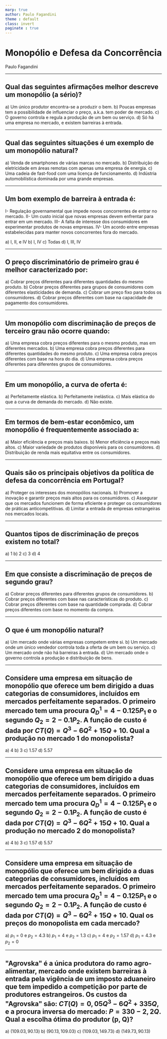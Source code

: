 ```yaml
---
marp: true
author: Paulo Fagandini
theme : default
class: invert
paginate : true
---
```


# Monopólio e Defesa da Concorrência
Paulo Fagandini

---

## Qual das seguintes afirmações melhor descreve um monopólio (a sério)?

a) Um único produtor encontra-se a produzir o bem.
b) Poucas empresas tem a possibilidade de influenciar o preço, a.k.a. tem poder de mercado.
c) O governo controla e regula a produção de um bem ou serviço.
d) Só há uma empresa no mercado, e existem barreiras à entrada.

---

## Qual das seguintes situações é um exemplo de um monopólio natural?

a) Venda de smartphones de várias marcas no mercado.
b) Distribuição de eletricidade em áreas remotas com apenas uma empresa de energia.
c) Uma cadeia de fast-food com uma licença de funcionamento.
d) Indústria automobilística dominada por uma grande empresas.

---

## Um bom exemplo de barreira à entrada é:

I- Regulação governamental que impede novos concorrentes de entrar no mercado.
II- Um custo inicial que novas empresas devem enfrentar para entrar em um mercado.
III- A falta de interesse dos consumidores em experimentar produtos de novas empresas.
IV- Um acordo entre empresas estabelecidas para manter novos concorrentes fora do mercado.

a) I, II, e IV
b) I, IV
c) Todas
d) I, III, IV

---

## O preço discriminatório de primeiro grau é melhor caracterizado por:

a) Cobrar preços diferentes para diferentes quantidades do mesmo produto.
b) Cobrar preços diferentes para grupos de consumidores com diferentes elasticidades de demanda.
c) Cobrar um preço fixo para todos os consumidores.
d) Cobrar preços diferentes com base na capacidade de pagamento dos consumidores.

---

## Um monopólio com discriminação de preços de terceiro grau não ocorre quando:

a) Uma empresa cobra preços diferentes para o mesmo produto, mas em diferentes mercados.
b) Uma empresa cobra preços diferentes para diferentes quantidades do mesmo produto.
c) Uma empresa cobra preços diferentes com base na hora do dia.
d) Uma empresa cobra preços diferentes para diferentes grupos de consumidores.

---

## Em um monopólio, a curva de oferta é:

a) Perfeitamente elástica.
b) Perfeitamente inelástica.
c) Mais elástica do que a curva de demanda do mercado.
d) Não existe.

---

## Em termos de bem-estar econômico, um monopólio é frequentemente associado a:

a) Maior eficiência e preços mais baixos.
b) Menor eficiência e preços mais altos.
c) Maior variedade de produtos disponíveis para os consumidores.
d) Distribuição de renda mais equitativa entre os consumidores.

---

## Quais são os principais objetivos da política de defesa da concorrência em Portugal?

a) Proteger os interesses dos monopólios nacionais.
b) Promover a inovação e garantir preços mais altos para os consumidores.
c) Assegurar que os mercados funcionem de forma eficiente e proteger os consumidores de práticas anticompetitivas.
d) Limitar a entrada de empresas estrangeiras nos mercados locais.

---

## Quantos tipos de discriminação de preços existem no total?

a) 1
b) 2
c) 3
d) 4

---

## Em que consiste a discriminação de preços de segundo grau?

a) Cobrar preços diferentes para diferentes grupos de consumidores.
b) Cobrar preços diferentes com base nas características do produto.
c) Cobrar preços diferentes com base na quantidade comprada.
d) Cobrar preços diferentes com base no momento da compra.

---

## O que é um monopólio natural?

a) Um mercado onde várias empresas competem entre si.
b) Um mercado onde um único vendedor controla toda a oferta de um bem ou serviço.
c) Um mercado onde não há barreiras à entrada.
d) Um mercado onde o governo controla a produção e distribuição de bens.

---

## Considere uma empresa em situação de monopólio que oferece um bem dirigido a duas categorias de consumidores, incluídos em mercados perfeitamente separados. O primeiro mercado tem uma procura $Q_D^1=4-0.125 P_1$ e o segundo $Q_2=2-0.1P_2$. A função de custo é dada por $CT(Q)=Q^3-6Q^2+15Q+10$. Qual a produção no mercado 1 do monopolista?

a) 4
b) 3
c) 1.57
d) 5.57

---

## Considere uma empresa em situação de monopólio que oferece um bem dirigido a duas categorias de consumidores, incluídos em mercados perfeitamente separados. O primeiro mercado tem uma procura $Q_D^1=4-0.125 P_1$ e o segundo $Q_2=2-0.1P_2$. A função de custo é dada por $CT(Q)=Q^3-6Q^2+15Q+10$. Qual a produção no mercado 2 do monopolista?

a) 4
b) 3
c) 1.57
d) 5.57

---

## Considere uma empresa em situação de monopólio que oferece um bem dirigido a duas categorias de consumidores, incluídos em mercados perfeitamente separados. O primeiro mercado tem uma procura $Q_D^1=4-0.125 P_1$ e o segundo $Q_2=2-0.1P_2$. A função de custo é dada por $CT(Q)=Q^3-6Q^2+15Q+10$. Qual os preços do monopolista em cada mercado?

a) $p_1=0$ e $p_2=4.3$
b) $p_1=4$ e $p_2=1.3$
c) $p_1=4$ e $p_2=1.57$
d) $p_1=4.3$ e $p_2=0$

---

## "Agrovska" é a única produtora do ramo agro-alimentar, mercado onde existem barreiras à entrada pela vigência de um imposto aduaneiro que tem impedido a competição por parte de produtores estrangeiros. Os custos da "Agrovska" são: $CT(Q) = 0,05Q^3 - 6Q^2 + 335Q$, e a procura inversa do mercado: $P = 330 - 2,2Q$. Qual a escolha ótima do produtor (p, Q)?

a) $(109.03, 90.13)$
b) $(90.13, 109.03)$
c) $(109.03, 149.73)$
d) $(149.73, 90.13)$